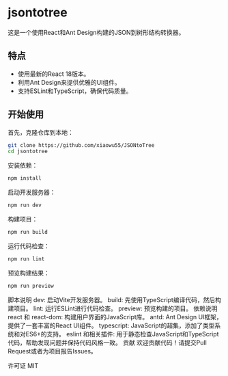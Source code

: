 # jsontotree

这是一个使用React和Ant Design构建的JSON到树形结构转换器。

## 特点

- 使用最新的React 18版本。
- 利用Ant Design来提供优雅的UI组件。
- 支持ESLint和TypeScript，确保代码质量。

## 开始使用

首先，克隆仓库到本地：

```bash
git clone https://github.com/xiaowu55/JSONtoTree
cd jsontotree
```

安装依赖：
```bash
npm install
```

启动开发服务器：
```bash
npm run dev
```

构建项目：
```bash
npm run build
```

运行代码检查：
```bash
npm run lint
```

预览构建结果：
```bash
npm run preview
```

脚本说明
dev: 启动Vite开发服务器。
build: 先使用TypeScript编译代码，然后构建项目。
lint: 运行ESLint进行代码检查。
preview: 预览构建的项目。
依赖说明
react 和 react-dom: 构建用户界面的JavaScript库。
antd: Ant Design UI框架，提供了一套丰富的React UI组件。
typescript: JavaScript的超集，添加了类型系统和对ES6+的支持。
eslint 和相关插件: 用于静态检查JavaScript和TypeScript代码，帮助发现问题并保持代码风格一致。
贡献
欢迎贡献代码！请提交Pull Request或者为项目报告Issues。

许可证
MIT
